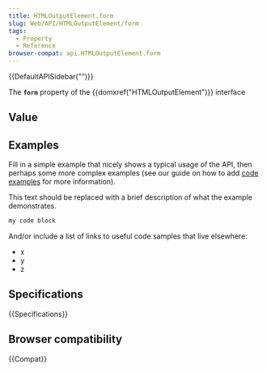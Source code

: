 ```yaml
---
title: HTMLOutputElement.form
slug: Web/API/HTMLOutputElement/form
tags:
  - Property
  - Reference
browser-compat: api.HTMLOutputElement.form
---
```

{{DefaultAPISidebar("")}}

The **`form`** property of the {{domxref("HTMLOutputElement")}} interface 

## Value



## Examples

Fill in a simple example that nicely shows a typical usage of the API, then perhaps some more complex examples (see our guide on how to add [code examples](/en-US/docs/MDN/Contribute/Structures/Code_examples) for more information).

This text should be replaced with a brief description of what the example demonstrates.

```js
my code block
```

And/or include a list of links to useful code samples that live elsewhere:

*   x
*   y
*   z

## Specifications

{{Specifications}}

## Browser compatibility

{{Compat}}


